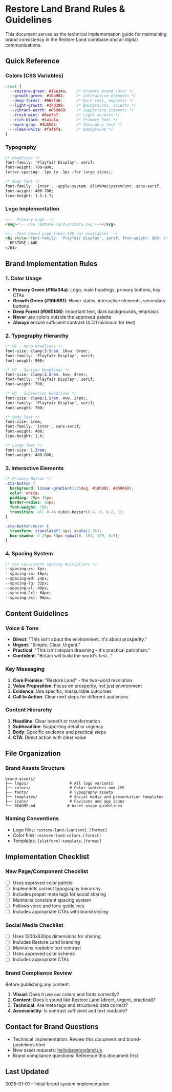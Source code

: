 # Restore Land Brand Rules & Guidelines

This document serves as the technical implementation guide for maintaining brand consistency in the Restore Land codebase and all digital communications.

## Quick Reference

### Colors (CSS Variables)
```css
:root {
  --restore-green: #16a34a;    /* Primary brand color */
  --growth-green: #10b981;     /* Interactive elements */
  --deep-forest: #065f46;      /* Dark text, emphasis */
  --light-growth: #34d399;     /* Backgrounds, accents */
  --vibrant-earth: #059669;    /* Supporting elements */
  --fresh-mint: #6ee7b7;       /* Light accents */
  --rich-black: #1a1a1a;       /* Primary text */
  --warm-gray: #4b5563;        /* Secondary text */
  --clean-white: #fafafa;      /* Background */
}
```

### Typography
```css
/* Headlines */
font-family: 'Playfair Display', serif;
font-weight: 700-900;
letter-spacing: -1px to -3px (for large sizes);

/* Body Text */
font-family: 'Inter', -apple-system, BlinkMacSystemFont, sans-serif;
font-weight: 400-700;
line-height: 1.5-1.7;
```

### Logo Implementation
```html
<!-- Primary Logo -->
<svg><!-- Use restore-land-primary.svg --></svg>

<!-- Text-based Logo (when SVG not available) -->
<h1 style="font-family: 'Playfair Display', serif; font-weight: 900; color: #16a34a; letter-spacing: -1px;">
  RESTORE LAND
</h1>
```

## Brand Implementation Rules

### 1. Color Usage
- **Primary Green (#16a34a)**: Logo, main headings, primary buttons, key CTAs
- **Growth Green (#10b981)**: Hover states, interactive elements, secondary buttons
- **Deep Forest (#065f46)**: Important text, dark backgrounds, emphasis
- **Never** use colors outside the approved palette
- **Always** ensure sufficient contrast (4.5:1 minimum for text)

### 2. Typography Hierarchy
```css
/* H1 - Hero Headlines */
font-size: clamp(3.5rem, 10vw, 8rem);
font-family: 'Playfair Display', serif;
font-weight: 900;

/* H2 - Section Headlines */
font-size: clamp(2.5rem, 6vw, 4rem);
font-family: 'Playfair Display', serif;
font-weight: 700;

/* H3 - Subsection Headlines */
font-size: clamp(1.5rem, 4vw, 2rem);
font-family: 'Playfair Display', serif;
font-weight: 700;

/* Body Text */
font-size: 1rem;
font-family: 'Inter', sans-serif;
font-weight: 400;
line-height: 1.6;

/* Large Text */
font-size: 1.3rem;
font-weight: 400-600;
```

### 3. Interactive Elements
```css
/* Primary Button */
.cta-button {
  background: linear-gradient(135deg, #10b981, #059669);
  color: white;
  padding: 20px 45px;
  border-radius: 60px;
  font-weight: 700;
  transition: all 0.4s cubic-bezier(0.4, 0, 0.2, 1);
}

.cta-button:hover {
  transform: translateY(-4px) scale(1.05);
  box-shadow: 0 20px 50px rgba(16, 185, 129, 0.5);
}
```

### 4. Spacing System
```css
/* Use consistent spacing multipliers */
--spacing-xs: 8px;
--spacing-sm: 16px;
--spacing-md: 24px;
--spacing-lg: 32px;
--spacing-xl: 48px;
--spacing-2xl: 64px;
--spacing-3xl: 96px;
```

## Content Guidelines

### Voice & Tone
- **Direct**: "This isn't about the environment. It's about prosperity."
- **Urgent**: "Simple. Clear. Urgent."
- **Practical**: "This isn't utopian dreaming - it's practical patriotism."
- **Confident**: "Britain will build the world's first..."

### Key Messaging
1. **Core Promise**: "Restore Land" - the two-word revolution
2. **Value Proposition**: Focus on prosperity, not just environment
3. **Evidence**: Use specific, measurable outcomes
4. **Call to Action**: Clear next steps for different audiences

### Content Hierarchy
1. **Headline**: Clear benefit or transformation
2. **Subheadline**: Supporting detail or urgency
3. **Body**: Specific evidence and practical steps
4. **CTA**: Direct action with clear value

## File Organization

### Brand Assets Structure
```
brand-assets/
├── logos/                  # All logo variants
├── colors/                 # Color swatches and CSS
├── fonts/                  # Typography assets
├── templates/              # Social media and presentation templates
├── icons/                  # Favicons and app icons
└── README.md              # Asset usage guidelines
```

### Naming Conventions
- Logo files: `restore-land-[variant].[format]`
- Color files: `restore-land-colors.[format]`
- Templates: `[platform]-template.[format]`

## Implementation Checklist

### New Page/Component Checklist
- [ ] Uses approved color palette
- [ ] Implements correct typography hierarchy
- [ ] Includes proper meta tags for social sharing
- [ ] Maintains consistent spacing system
- [ ] Follows voice and tone guidelines
- [ ] Includes appropriate CTAs with brand styling

### Social Media Checklist
- [ ] Uses 1200x630px dimensions for sharing
- [ ] Includes Restore Land branding
- [ ] Maintains readable text contrast
- [ ] Uses approved color scheme
- [ ] Includes appropriate CTAs

### Brand Compliance Review
Before publishing any content:
1. **Visual**: Does it use our colors and fonts correctly?
2. **Content**: Does it sound like Restore Land (direct, urgent, practical)?
3. **Technical**: Are meta tags and structured data correct?
4. **Accessibility**: Is contrast sufficient and text readable?

## Contact for Brand Questions
- Technical implementation: Review this document and brand-guidelines.html
- New asset requests: hello@restoreland.uk
- Brand compliance questions: Reference this document first

## Last Updated
2025-01-01 - Initial brand system implementation